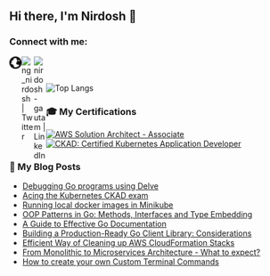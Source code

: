 ## Hi there, I'm Nirdosh 👋

### Connect with me:

[<img align="left" alt="Nirdosh | Blogs" width="22px" src="https://raw.githubusercontent.com/iconic/open-iconic/master/svg/globe.svg" />][blog]
[<img align="left" alt="ng_nirdosh | Twitter" width="22px" src="https://cdn.jsdelivr.net/npm/simple-icons@v3/icons/twitter.svg" />][twitter]
[<img align="left" alt="nirdosh-gautam | LinkedIn" width="22px" src="https://cdn.jsdelivr.net/npm/simple-icons@v3/icons/linkedin.svg" />][linkedin]

<br />
<br />

![Top Langs](https://github-readme-stats.vercel.app/api/top-langs/?username=nirdosh17&langs_count=7&hide=css,html,coffeescript&layout=compact)

### 🎓 My Certifications
<a target='_blank' href='https://www.credly.com/badges/f95d494c-6b83-4a86-8d74-72dcb9058452/public_url'><img src='https://github-production-user-asset-6210df.s3.amazonaws.com/5920689/267026825-85a9e9de-2d30-4bb5-a10c-2dc6ef27b366.png' alt="AWS Solution Architect - Associate"></a>
<a target='_blank' href='https://www.credly.com/badges/f8aaaf78-18c4-49b9-afaf-807357e17f10/public_url'><img src='https://github.com/nirdosh17/learn/assets/5920689/6021d338-c0c1-4c15-877f-466e60117b8a' alt="CKAD: Certified Kubernetes Application Developer"></a>


### 📕 My Blog Posts
<!-- BLOG-POST-LIST:START -->
- [Debugging Go programs using Delve](https://nirdoshgautam.dev/debugging-golang-with-delve)
- [Acing the Kubernetes CKAD exam](https://nirdoshgautam.dev/ckad-prep)
- [Running local docker images in Minikube](https://nirdoshgautam.dev/running-local-docker-images-in-minikube)
- [OOP Patterns in Go: Methods, Interfaces and Type Embedding](https://nirdoshgautam.dev/oop-patterns-in-go-methods-interfaces-and-type-embedding)
- [A Guide to Effective Go Documentation](https://nirdoshgautam.dev/effective-go-documentation)
- [Building a Production-Ready Go Client Library: Considerations](https://nirdoshgautam.dev/building-go-sdk)
- [Efficient Way of Cleaning up AWS CloudFormation Stacks](https://nirdoshgautam.dev/cleanup-aws-cloudformation-stacks)
- [From Monolithic to Microservices Architecture - What to expect?](https://nirdoshgautam.dev/from-monolithic-to-microservices-architecture-the-mindset-change-bf065fdfe701)
- [How to create your own Custom Terminal Commands](https://nirdoshgautam.dev/how-to-create-your-own-custom-terminal-commands-c5008782a78e)
<!-- BLOG-POST-LIST:END -->

<br />
<br />

[blog]: https://nirdoshgautam.hashnode.dev
[twitter]: https://twitter.com/ng_nirdosh
[linkedin]: https://www.linkedin.com/in/nirdosh-gautam
